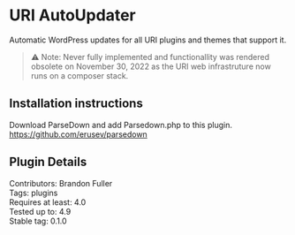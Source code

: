 # URI AutoUpdater

Automatic WordPress updates for all URI plugins and themes that support it.

> ⚠︎ Note: Never fully implemented and functionallity was rendered obsolete on November 30, 2022 as the URI web infrastruture now runs on a composer stack.

## Installation instructions

Download ParseDown and add Parsedown.php to this plugin.
https://github.com/erusev/parsedown

## Plugin Details 

Contributors: Brandon Fuller  
Tags: plugins  
Requires at least: 4.0  
Tested up to: 4.9  
Stable tag: 0.1.0  
